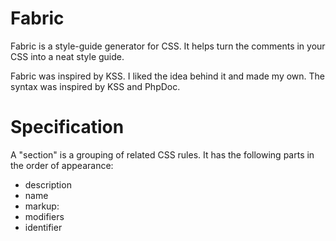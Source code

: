 # Fabric

Fabric is a style-guide generator for CSS. It helps turn the comments in your CSS into a neat style guide.

Fabric was inspired by KSS. I liked the idea behind it and made my own. The syntax was inspired by KSS and PhpDoc.


# Specification

A "section" is a grouping of related CSS rules. It has the following parts in the order of appearance:

* description
* name
* markup:
* modifiers
* identifier
